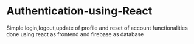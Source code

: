 # Authentication-using-React
Simple login,logout,update of profile and reset of account functionalities done using react as frontend and  firebase as database
